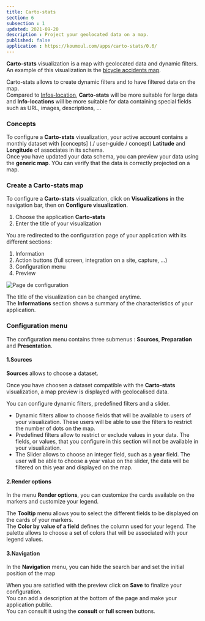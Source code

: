 ```yaml
---
title: Carto-stats
section: 6
subsection : 1
updated: 2021-09-20
description : Project your geolocated data on a map.
published: false
application : https://koumoul.com/apps/carto-stats/0.6/
---
```


**Carto-stats** visualization is a map with geolocated data and dynamic filters.  
An example of this visualization is the [bicycle accidents map](https://opendata.koumoul.com/reuses/cartographie-des-accidents-de-velo/full).


Carto-stats allows to create dynamic filters and to have filtered data on the map.  
Compared to [Infos-location](./user-guide-backoffice/infos-localisations), **Carto-stats** will be more suitable for large data and **Info-locations** will be more suitable for data containing special fields such as URL, images, descriptions, ...

### Concepts

To configure a **Carto-stats** visualization, your active account contains a monthly dataset with [concepts] (./ user-guide / concept) **Latitude** and **Longitude** of associates in its schema.  
Once you have updated your data schema, you can preview your data using the **generic map**. YOu can verify that the data is correctly projected on a map.

### Create a Carto-stats map

To configure a **Carto-stats** visualization, click on **Visualizations** in the navigation bar, then on **Configure visualization**.  

1. Choose the application **Carto-stats**
2. Enter the title of your visualization

<p>
</p>

You are redirected to the configuration page of your application with its different sections:  

1. Information
2. Action buttons (full screen, integration on a site, capture, ...)
3. Configuration menu
4. Preview

![Page de configuration](./images/user-guide-backoffice/carto-stats-config.jpg)

The title of the visualization can be changed anytime.  
The **Informations** section shows a summary of the characteristics of your application.  

### Configuration menu

The configuration menu contains three submenus : **Sources**, **Preparation** and **Presentation**.  

#### 1.Sources

**Sources** allows to choose a dataset.  

Once you have choosen a dataset compatible with the **Carto-stats** visualization, a map preview is displayed with geolocalised data.

You can configure dynamic filters, predefined filters and a slider.

* Dynamic filters allow to choose fields that will be available to users of your visualization. These users will be able to use the filters to restrict the number of dots on the map.
* Predefined filters allow to restrict or exclude values ​​in your data. The fields, or values, that you configure in this section will not be available in your visualization.
* The Slider allows to choose an integer field, such as a **year** field. The user will be able to choose a year value on the slider, the data will be filtered on this year and displayed on the map.

#### 2.Render options


In the menu **Render options**, you can customize the cards available on the markers and customize your legend.  

The **Tooltip** menu allows you to select the different fields to be displayed on the cards of your markers.  
The **Color by value of a field** defines the column used for your legend. The palette allows to choose a set of colors that will be associated with your legend values.

#### 3.Navigation

In the **Navigation** menu, you can hide the search bar and set the initial position of the map

When you are satisfied with the preview click on **Save** to finalize your configuration.  
You can add a description at the bottom of the page and make your application public.  
You can consult it using the **consult** or **full screen** buttons.
